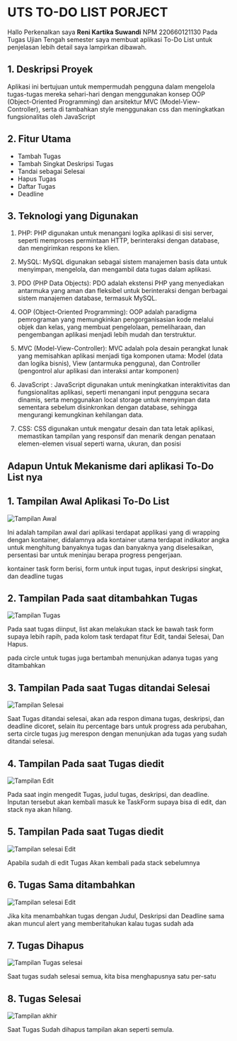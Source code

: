 # UTS TO-DO LIST PORJECT

Hallo Perkenalkan saya **Reni Kartika Suwandi** NPM 220660121130
Pada Tugas Ujian Tengah semester saya membuat aplikasi To-Do List
untuk penjelasan lebih detail saya lampirkan dibawah.

## 1. Deskripsi Proyek
 Aplikasi ini bertujuan untuk mempermudah pengguna dalam mengelola tugas-tugas mereka sehari-hari dengan menggunakan konsep OOP (Object-Oriented Programming) dan arsitektur MVC (Model-View-Controller), serta di tambahkan style menggunakan css dan meningkatkan fungsionalitas oleh JavaScript

## 2. Fitur Utama
- Tambah Tugas
- Tambah Singkat Deskripsi Tugas
- Tandai sebagai Selesai
- Hapus Tugas 
- Daftar Tugas
- Deadline

## 3. Teknologi yang Digunakan
1. PHP: PHP digunakan untuk menangani logika aplikasi di sisi server, seperti memproses permintaan HTTP, berinteraksi dengan database, dan mengirimkan respons ke klien.

2. MySQL: MySQL digunakan sebagai sistem manajemen basis data untuk menyimpan, mengelola, dan mengambil data tugas dalam aplikasi.

3. PDO (PHP Data Objects): PDO adalah ekstensi PHP yang menyediakan antarmuka yang aman dan fleksibel untuk berinteraksi dengan berbagai sistem manajemen database, termasuk MySQL.

4. OOP (Object-Oriented Programming): OOP adalah paradigma pemrograman yang memungkinkan pengorganisasian kode melalui objek dan kelas, yang membuat pengelolaan, pemeliharaan, dan pengembangan aplikasi menjadi lebih mudah dan terstruktur.

4. MVC (Model-View-Controller): MVC adalah pola desain perangkat lunak yang memisahkan aplikasi menjadi tiga komponen utama: Model (data dan logika bisnis), View (antarmuka pengguna), dan Controller (pengontrol alur aplikasi dan interaksi antar komponen)

5. JavaScript : JavaScript digunakan untuk meningkatkan interaktivitas dan fungsionalitas aplikasi, seperti menangani input pengguna secara dinamis, serta menggunakan local storage untuk menyimpan data sementara sebelum disinkronkan dengan database, sehingga mengurangi kemungkinan kehilangan data.

6. CSS: CSS digunakan untuk mengatur desain dan tata letak aplikasi, memastikan tampilan yang responsif dan menarik dengan penataan elemen-elemen visual seperti warna, ukuran, dan posisi


## Adapun Untuk Mekanisme dari aplikasi To-Do List nya

## 1. Tampilan Awal Aplikasi To-Do List
![Tampilan Awal](https://github.com/Reswn/Image-Project-PBW/blob/main/Screenshot_8-11-2024_94048_localhost.jpeg?raw=true)

Ini adalah tampilan awal dari aplikasi terdapat applikasi yang di wrapping dengan kontainer, didalamnya ada kontainer utama terdapat indikator angka untuk menghitung banyaknya tugas dan banyaknya yang diselesaikan, persentasi bar untuk meninjau berapa progress pengerjaan.

kontainer task form berisi, form untuk input tugas, input deskripsi singkat, dan deadline tugas



## 2. Tampilan Pada saat ditambahkan Tugas
![Tampilan Tugas](https://github.com/Reswn/Image-Project-PBW/blob/main/Screenshot_8-11-2024_95552_localhost.jpeg?raw=true)

Pada saat tugas diinput, list akan melakukan stack ke bawah task form supaya lebih rapih, pada kolom task terdapat fitur Edit, tandai Selesai, Dan Hapus.

pada circle untuk tugas juga bertambah menunjukan adanya tugas yang ditambahkan



## 3. Tampilan Pada saat Tugas ditandai Selesai
![Tampilan Selesai](https://github.com/Reswn/Image-Project-PBW/blob/main/Screenshot_8-11-2024_95614_localhost.jpeg?raw=true)

Saat Tugas ditandai selesai, akan ada respon dimana tugas, deskripsi, dan deadline dicoret, selain itu percentage bars untuk progress ada perubahan, serta circle tugas jug merespon dengan menunjukan ada tugas yang sudah ditandai selesai.



## 4. Tampilan Pada saat Tugas diedit
![Tampilan Edit](https://github.com/Reswn/Image-Project-PBW/blob/main/Screenshot_8-11-2024_95634_localhost.jpeg?raw=true)

Pada saat ingin mengedit Tugas, judul tugas, deskripsi, dan deadline. Inputan tersebut akan kembali masuk ke TaskForm supaya bisa di edit, dan stack nya akan hilang.



## 5. Tampilan Pada saat Tugas diedit
![Tampilan selesai Edit](https://github.com/Reswn/Image-Project-PBW/blob/main/Screenshot_8-11-2024_95651_localhost.jpeg?raw=true)

Apabila sudah di edit Tugas Akan kembali pada stack sebelumnya

## 6. Tugas Sama ditambahkan
![Tampilan selesai Edit](https://github.com/Reswn/Image-Project-PBW/blob/main/To-do%20List%20and%206%20more%20pages%20-%20Personal%20-%20Microsoft%E2%80%8B%20Edge%2008_11_2024%2010_00_23.png?raw=true)

Jika kita menambahkan tugas dengan Judul, Deskripsi dan Deadline sama akan muncul alert yang memberitahukan kalau tugas sudah ada



## 7. Tugas Dihapus
![Tampilan Tugas selesai ](https://github.com/Reswn/Image-Project-PBW/blob/main/Screenshot_8-11-2024_1013_localhost.jpeg?raw=true)

Saat tugas sudah selesai semua, kita bisa menghapusnya satu per-satu



## 8. Tugas Selesai
![Tampilan akhir](https://github.com/Reswn/Image-Project-PBW/blob/main/Screenshot_8-11-2024_94048_localhost.jpeg?raw=true)

Saat Tugas Sudah dihapus tampilan akan seperti semula.
